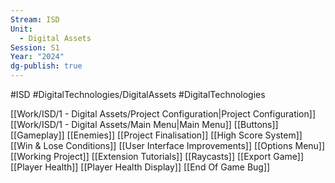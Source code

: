 ```yaml
---
Stream: ISD
Unit:
  - Digital Assets
Session: S1
Year: "2024"
dg-publish: true
---
```

#ISD
#DigitalTechnologies/DigitalAssets
#DigitalTechnologies



[[Work/ISD/1 - Digital Assets/Project Configuration|Project Configuration]]
[[Work/ISD/1 - Digital Assets/Main Menu|Main Menu]]
[[Buttons]]
[[Gameplay]]
[[Enemies]]
[[Project Finalisation]]
[[High Score System]]
[[Win & Lose Conditions]]
[[User Interface Improvements]]
[[Options Menu]]
[[Working Project]]
[[Extension Tutorials]]
[[Raycasts]]
[[Export Game]]
[[Player Health]]
[[Player Health Display]]
[[End Of Game Bug]]
   


